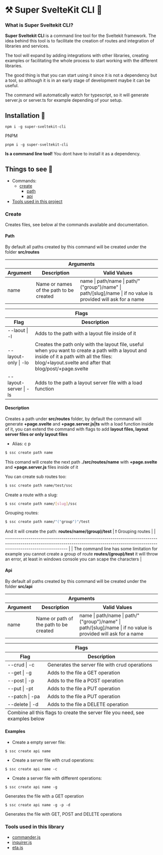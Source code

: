 # ⚒️ Super SvelteKit CLI 🧰

### What is Super Sveltekit CLI?

**Super Sveltekit CLI** is a command line tool for the Sveltekit framework. The idea behind this tool is to facilitate the creation of routes and integration of libraries and services.

The tool will expand by adding integrations with other libraries, creating examples or facilitating the whole process to start working with the different libraries.

The good thing is that you can start using it since it is not a dependency but a tool, so although it is in an early stage of development maybe it can be useful.

The command will automatically watch for typescript, so it will generate server.js or server.ts for example depending of your setup.

## Installation 🛬

```
npm i -g super-sveltekit-cli
```
PNPM
```
pnpm i -g super-sveltekit-cli
```

**Is a command line tool!** You dont have to install it as a dependency.

## Things to see 👀

- Commands:
    - [create](#create)
        - [path](#path)
        - [api](#api)
- [Tools used in this project](#tools-used-by-this-library)

### Create

Creates files, see below al the commands available and documentation.

#### Path

By default all paths created by this command will be created under the folder **src/routes**

<table>
    <thead>
        <tr>
            <th colspan="3">Arguments</th>
        </tr>
        <tr>
            <th>Argument</th>
            <th>Description</th>
            <th>Valid Values</th>
        </tr>
    </thead>
    <tbody>
        <tr>
            <td>name</td>
            <td>Name or names of the path to be created</td>
            <td>name | path/name | path/"("group")/name" | path/[slug]/name | if no value is provided will ask for a name</td>
        </tr>
    </tbody>
</table>
<table>
    <thead>
        <tr>
            <th colspan="3">Flags</th>
        </tr>
        <tr>
            <th>Flag</th>
            <th>Description</th>
        </tr>
    </thead>
    <tbody>
        <tr>
            <td>--laout | -l</td>
            <td>Adds to the path with a layout file inside of it</td>
        </tr>
        <tr>
            <td>--layout-only | -lo</td>
            <td>Creates the path only with the layout file, useful when you want to create a path with a layout and inside of it a path with all the files: blog/+layout.svelte and after that blog/post/+page.svelte</td>
        </tr>
        <tr>
            <td>--layout-server | -ls</td>
            <td>Adds to the path a layout server file with a load function</td>
        </tr>
    </tbody>
</table>

#### Description
Creates a path under **src/routes** folder, by default the command will generate **+page.svelte** and **+page.server.js|ts** with a load function inside of it, you can extend the command with flags to add **layout files, layout server files or only layout files**  

- Alias: c p

```bash
$ ssc create path name
```

This comand will create the next path **./src/routes/name** with **+page.svelte** and **+page.server.js** files inside of it

You can create sub routes too:

```bash
$ ssc create path name/test/ssc
```
Create a route with a slug:
```bash
$ ssc create path name/[slug]/ssc
```


Grouping routes:

```bash
$ ssc create path name/"("group")"/test
```
And it will create the path: **routes/name/(group)/test**
| :exclamation: Grouping routes                                                                                                                                                                |
| -------------------------------------------------------------------------------------------------------------------------------------------------------------------------------------------- |
| The command line has some limitation for example you cannot create a group of route **routes/(group)/test** it will throw an error, at least in windows console you can scape the characters |

#### Api

By default all paths created by this command will be created under the folder **src/api**

<table>
    <thead>
        <tr>
            <th colspan="3">Arguments</th>
        </tr>
        <tr>
            <th>Argument</th>
            <th>Description</th>
            <th>Valid Values</th>
        </tr>
    </thead>
    <tbody>
        <tr>
            <td>name</td>
            <td>Name or path of the path to be created</td>
            <td>name | path/name | path/"("group")/name" | path/[slug]/name | if no value is provided will ask for a name</td>
        </tr>
    </tbody>
</table>
<table>
    <thead>
        <tr>
            <th colspan="3">Flags</th>
        </tr>
        <tr>
            <th>Flag</th>
            <th>Description</th>
        </tr>
    </thead>
    <tbody>
        <tr>
            <td>--crud | -c</td>
            <td>Generates the server file with crud operations</td>
        </tr>
        <tr>
            <td>--get | -g</td>
            <td>Adds to the file a GET operation</td>
        </tr>
        <tr>
            <td>--post | -p</td>
            <td>Adds to the file a POST operation</td>
        </tr>
        <tr>
            <td>--put | -pt</td>
            <td>Adds to the file a PUT operation</td>
        </tr>
        <tr>
            <td>--patch | -pa</td>
            <td>Adds to the file a PUT operation</td>
        </tr>
        <tr>
            <td>--delete | -d</td>
            <td>Adds to the file a DELETE operation</td>
        </tr>
    </tbody>
    <tfoot>
        <tr>
            <td colspan="2">Combine all this flags to create the server file you need, see examples below</td>
        </tr>
    </tfoot>
</table>

#### Examples

- Create a empty server file:
```
$ ssc create api name
```
- Create a server file with crud operations:
```
$ ssc create api name -c
```
- Create a server file with different operations:
```
$ ssc create api name -g
```
Generates the file with a GET operation
```
$ ssc create api name -g -p -d
```
Generates the file with GET, POST and DELETE operations

### Tools used in this library
- [commander.js](https://github.com/tj/commander.js)
- [inquirer.js](https://github.com/SBoudrias/Inquirer.js)
- [eta.js](https://github.com/eta-dev/eta)
